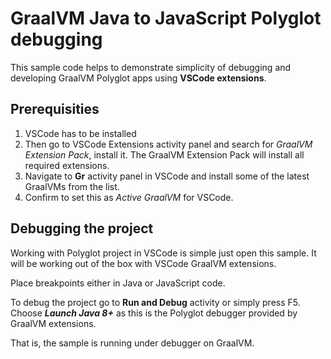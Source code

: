 # GraalVM Java to JavaScript Polyglot debugging
This sample code helps to demonstrate simplicity of debugging and developing GraalVM Polyglot apps using __VSCode extensions__.

## Prerequisities
1. VSCode has to be installed
2. Then go to VSCode Extensions activity panel and search for _GraalVM Extension Pack_, install it. The GraalVM Extension Pack will install all required extensions.
3. Navigate to __Gr__ activity panel in VSCode and install some of the latest GraalVMs from the list.
4. Confirm to set this as _Active GraalVM_ for VSCode.

## Debugging the project
Working with Polyglot project in VSCode is simple just open this sample. It will be working out of the box with VSCode GraalVM extensions.

Place breakpoints either in Java or JavaScript code.

To debug the project go to __Run and Debug__ activity or simply press F5. Choose ___Launch Java 8+___ as this is the Polyglot debugger provided by GraalVM extensions.

That is, the sample is running under debugger on GraalVM. 